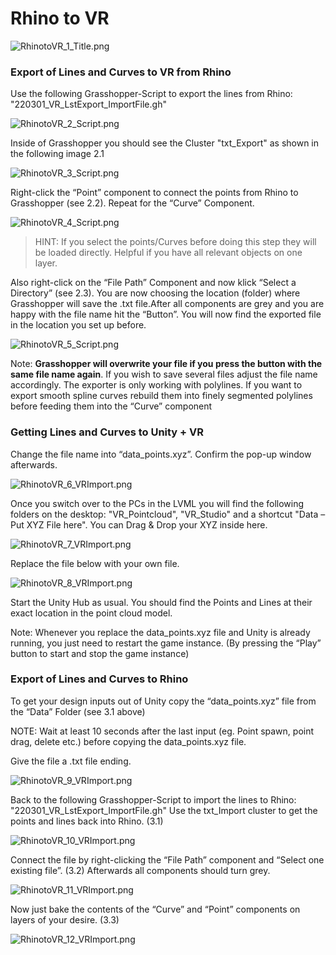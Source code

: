 # Rhino to VR


![RhinotoVR_1_Title.png](doc/RhinotoVR_1_Title.png)

### Export of Lines and Curves to VR from Rhino

Use the following Grasshopper-Script to export the lines from Rhino: "220301_VR_LstExport_ImportFile.gh"

![RhinotoVR_2_Script.png](doc/RhinotoVR_2_Script.png)

Inside of Grasshopper you should see the Cluster "txt_Export" as shown in the following image 2.1

![RhinotoVR_3_Script.png](doc/RhinotoVR_3_Script.png)

Right-click the “Point” component to connect the points from Rhino to Grasshopper (see 2.2).
Repeat for the “Curve” Component.

![RhinotoVR_4_Script.png](doc/RhinotoVR_4_Script.png)

>HINT: If you select the points/Curves before doing this step they will be loaded directly. Helpful if you have all relevant objects on one layer.

Also right-click on the “File Path” Component and now klick “Select a Directory”
(see 2.3).
You are now choosing the location (folder) where Grasshopper will save the .txt file.After all components are grey and you are happy with the file name hit the “Button”. You will now find the
exported file in the location you set up before.

![RhinotoVR_5_Script.png](doc/RhinotoVR_5_Script.png)

Note: **Grasshopper will overwrite your file if you press the button with the same file name again**. If you wish to save several files adjust the file name accordingly.
The exporter is only working with polylines. If you want to export smooth spline curves rebuild them into finely segmented polylines before feeding them into the “Curve” component


### Getting Lines and Curves to Unity + VR

Change the file name into “data_points.xyz”. Confirm the pop-up window afterwards.

![RhinotoVR_6_VRImport.png](doc/RhinotoVR_6_VRImport.png)

Once you switch over to the PCs in the LVML you will find the following folders on the desktop: "VR_Pointcloud", "VR_Studio" and a shortcut "Data – Put XYZ File here". You can Drag & Drop your XYZ inside here.

![RhinotoVR_7_VRImport.png](doc/RhinotoVR_7_VRImport.png)

Replace the file below with your own file.

![RhinotoVR_8_VRImport.png](doc/RhinotoVR_8_VRImport.png)


Start the Unity Hub as usual. You should find the Points and Lines at their exact location in the point cloud model.

Note: Whenever you replace the data_points.xyz file and Unity is already running, you just need to restart the game instance. (By pressing the “Play” button to start and stop the game instance)

### Export of Lines and Curves to Rhino

To get your design inputs out of Unity copy the “data_points.xyz” file from the “Data” Folder
(see 3.1 above)

NOTE: Wait at least 10 seconds after the last input (eg. Point spawn, point drag, delete etc.) before copying the data_points.xyz file.

Give the file a .txt file ending.

![RhinotoVR_9_VRImport.png](doc/RhinotoVR_9_VRImport.png)

Back to the following Grasshopper-Script to import the lines to Rhino: "220301_VR_LstExport_ImportFile.gh"
Use the txt_Import cluster to get the points and lines back into Rhino.
(3.1)


![RhinotoVR_10_VRImport.png](doc/RhinotoVR_10_VRImport.png)

Connect the file by right-clicking the “File Path” component and “Select one existing file”. (3.2)
Afterwards all components should turn grey.

![RhinotoVR_11_VRImport.png](doc/RhinotoVR_11_VRImport.png)

Now just bake the contents of the “Curve” and “Point” components on layers of your desire.
(3.3)

![RhinotoVR_12_VRImport.png](doc/RhinotoVR_12_VRImport.png)
